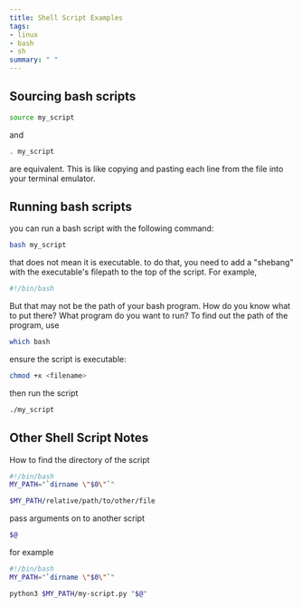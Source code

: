 ```yaml
---
title: Shell Script Examples
tags:
- linux
- bash
- sh
summary: " "
---
```

## Sourcing bash scripts

```bash
source my_script
```

and

```bash
. my_script
```

are equivalent.  This is like copying and pasting each line from the file into your terminal emulator.

## Running bash scripts

you can run a bash script with the following command:

```bash
bash my_script
```

that does not mean it is executable.  to do that, you need to add a "shebang" with the executable's filepath to the top of the script.  For example,

```bash
#!/bin/bash
```

But that may not be the path of your bash program. How do you know what to put there?  What program do you want to run?
To find out the path of the program, use

```bash
which bash
```

ensure the script is executable:

```bash
chmod +x <filename>
```

then run the script

```bash
./my_script
```

## Other Shell Script Notes

How to find the directory of the script

```bash
#!/bin/bash
MY_PATH="`dirname \"$0\"`"

$MY_PATH/relative/path/to/other/file
```

pass arguments on to another script

```bash
$@
```

for example

```bash
#!/bin/bash
MY_PATH="`dirname \"$0\"`"

python3 $MY_PATH/my-script.py "$@"
```
